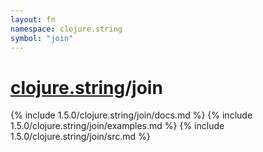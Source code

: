 ```yaml
---
layout: fn
namespace: clojure.string
symbol: "join"
---
```


# [clojure.string](../)/join

{% include 1.5.0/clojure.string/join/docs.md %}
{% include 1.5.0/clojure.string/join/examples.md %}
{% include 1.5.0/clojure.string/join/src.md %}

